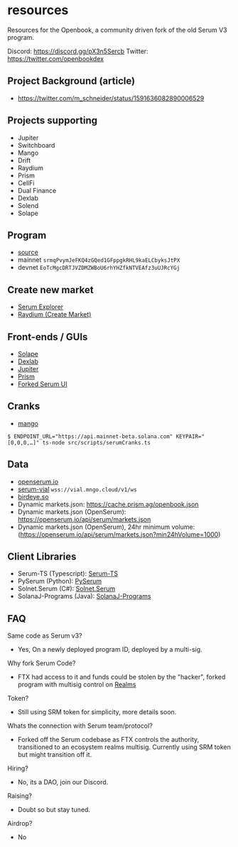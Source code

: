 # resources

Resources for the Openbook, a community driven fork of the old Serum V3 program.

Discord: https://discord.gg/pX3n5Sercb
Twitter: https://twitter.com/openbookdex 

## Project Background (article)

- https://twitter.com/m_schneider/status/1591636082890006529

## Projects supporting

- Jupiter
- Switchboard
- Mango
- Drift
- Raydium
- Prism
- CellFi
- Dual Finance
- Dexlab
- Solend
- Solape

## Program

- [source](https://github.com/blockworks-foundation/serum-dex)
- mainnet `srmqPvymJeFKQ4zGQed1GFppgkRHL9kaELCbyksJtPX`
- devnet `EoTcMgcDRTJVZDMZWBoU6rhYHZfkNTVEAfz3uUJRcYGj`

## Create new market

- [Serum Explorer](https://serumexplorer.xyz)
- [Raydium (Create Market)](https://raydium.io/create-market/)

## Front-ends / GUIs

- [Solape](https://dex.solape.io)
- [Dexlab](https://openbook.dexlab.space)
- [Jupiter](https://jup.ag/)
- [Prism](https://prism.ag/)
- [Forked Serum UI](https://openbook.lionfi.sh/#/market/8BnEgHoWFysVcuFFX7QztDmzuH8r5ZFvyP3sYwn1XTh6)

## Cranks

- [mango](https://github.com/blockworks-foundation/mango-client-v3)

```
$ ENDPOINT_URL="https://api.mainnet-beta.solana.com" KEYPAIR="[0,0,0,…]" ts-node src/scripts/serumCranks.ts
```

## Data

- [openserum.io](https://openserum.io)
- [serum-vial](https://github.com/tardis-dev/serum-vial)
  `wss://vial.mngo.cloud/v1/ws`
- [birdeye.so](https://birdeye.so)
- Dynamic markets.json: https://cache.prism.ag/openbook.json
- Dynamic markets.json (OpenSerum): https://openserum.io/api/serum/markets.json
- Dynamic markets.json (OpenSerum), 24hr minimum volume: (https://openserum.io/api/serum/markets.json?min24hVolume=1000)

## Client Libraries

- Serum-TS (Typescript): [Serum-TS](https://github.com/project-serum/serum-ts)
- PySerum (Python): [PySerum](https://github.com/serum-community/pyserum)
- Solnet.Serum (C#): [Solnet.Serum](https://github.com/bmresearch/Solnet.Serum)
- SolanaJ-Programs (Java):
  [SolanaJ-Programs](https://github.com/skynetcap/solanaj-programs/tree/master/serum)

## FAQ

Same code as Serum v3? 
- Yes, On a newly deployed program ID, deployed by a multi-sig.

Why fork Serum Code?
- FTX had access to it and funds could be stolen by the "hacker", forked program with multisig control on [Realms](https://app.realms.today/dao/OPENBOOK)

Token?
- Still using SRM token for simplicity, more details soon.

Whats the connection with Serum team/protocol?
- Forked off the Serum codebase as FTX controls the authority, transitioned to an ecosystem realms multisig. Currently using SRM token but might transition off it.

Hiring?
- No, its a DAO, join our Discord. 

Raising?
- Doubt so but stay tuned.

Airdrop?
- No
